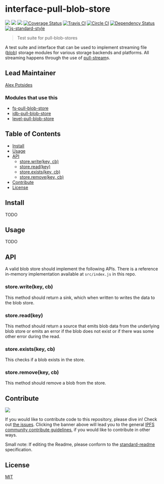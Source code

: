 # interface-pull-blob-store

[![](https://img.shields.io/badge/made%20by-Protocol%20Labs-blue.svg?style=flat-square)](http://ipn.io)
[![](https://img.shields.io/badge/project-IPFS-blue.svg?style=flat-square)](http://ipfs.io/)
[![](https://img.shields.io/badge/freenode-%23ipfs-blue.svg?style=flat-square)](http://webchat.freenode.net/?channels=%23ipfs)
[![Coverage Status](https://coveralls.io/repos/github/ipfs/interface-pull-blob-store/badge.svg?branch=master)](https://coveralls.io/github/ipfs/interface-pull-blob-store?branch=master)
[![Travis CI](https://travis-ci.org/ipfs/interface-pull-blob-store.svg?branch=master)](https://travis-ci.org/ipfs/interface-pull-blob-store)
[![Circle CI](https://circleci.com/gh/ipfs/interface-pull-blob-store.svg?style=svg)](https://circleci.com/gh/ipfs/interface-pull-blob-store)
[![Dependency Status](https://david-dm.org/ipfs/interface-pull-blob-store.svg?style=flat-square)](https://david-dm.org/ipfs/interface-pull-blob-store) [![js-standard-style](https://img.shields.io/badge/code%20style-standard-brightgreen.svg?style=flat-square)](https://github.com/feross/standard)

> Test suite for pull-blob-stores

A test suite and interface that can be used to implement streaming file ([blob](https://en.wikipedia.org/wiki/Binary_large_object)) storage modules for various storage backends and platforms. All streaming happens through the use of  [pull-stream](https://pull-stream.github.io/)s.

## Lead Maintainer

[Alex Potsides](https://github.com/achingbrain)

### Modules that use this

- [fs-pull-blob-store](https://github.com/ipfs/js-fs-pull-blob-store)
- [idb-pull-blob-store](https://github.com/ipfs/js-idb-pull-blob-store)
- [level-pull-blob-store](https://github.com/ipfs/js-level-pull-blob-store)

## Table of Contents

- [Install](#install)
- [Usage](#usage)
- [API](#api)
  - [store.write(key, cb)](#storewritekey-cb)
  - [store.read(key)](#storereadkey)
  - [store.exists(key, cb)](#storeexistskey-cb)
  - [store.remove(key, cb)](#storeremovekey-cb)
- [Contribute](#contribute)
- [License](#license)

## Install

TODO

## Usage

TODO

## API

A valid blob store should implement the following APIs. There is a reference in-memory implementation available at `src/index.js` in this repo.

### store.write(key, cb)

This method should return a sink, which when written to writes the data to the blob store.

### store.read(key)

This method should return a source that emits blob data from the underlying blob store or emits an error if the blob does not exist or if there was some other error during the read.

### store.exists(key, cb)

This checks if a blob exists in the store.

### store.remove(key, cb)

This method should remove a blob from the store.

## Contribute

[![](https://cdn.rawgit.com/jbenet/contribute-ipfs-gif/master/img/contribute.gif)](https://github.com/ipfs/community/blob/master/contributing.md)

If you would like to contribute code to this repository, please dive in! Check out [the issues](//github.com/ipfs/interface-pull-blob-store/issues). Clicking the banner above will lead you to the general [IPFS community contribute guidelines](https://github.com/ipfs/community/blob/master/contributing.md), if you would like to contribute in other ways.

Small note: If editing the Readme, please conform to the [standard-readme](https://github.com/RichardLitt/standard-readme) specification.

## License

[MIT](LICENSE)

